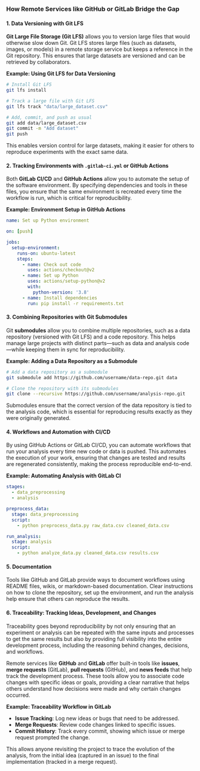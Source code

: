 ### How Remote Services like GitHub or GitLab Bridge the Gap

#### 1. **Data Versioning with Git LFS**
**Git Large File Storage (Git LFS)** allows you to version large files that would otherwise slow down Git. Git LFS stores large files (such as datasets, images, or models) in a remote storage service but keeps a reference in the Git repository. This ensures that large datasets are versioned and can be retrieved by collaborators.

**Example: Using Git LFS for Data Versioning**

```bash
# Install Git LFS
git lfs install

# Track a large file with Git LFS
git lfs track "data/large_dataset.csv"

# Add, commit, and push as usual
git add data/large_dataset.csv
git commit -m "Add dataset"
git push
```

This enables version control for large datasets, making it easier for others to reproduce experiments with the exact same data.

#### 2. **Tracking Environments with `.gitlab-ci.yml` or GitHub Actions**
Both **GitLab CI/CD** and **GitHub Actions** allow you to automate the setup of the software environment. By specifying dependencies and tools in these files, you ensure that the same environment is recreated every time the workflow is run, which is critical for reproducibility.

**Example: Environment Setup in GitHub Actions**

```yaml
name: Set up Python environment

on: [push]

jobs:
  setup-environment:
    runs-on: ubuntu-latest
    steps:
      - name: Check out code
        uses: actions/checkout@v2
      - name: Set up Python
        uses: actions/setup-python@v2
        with:
          python-version: '3.8'
      - name: Install dependencies
        run: pip install -r requirements.txt
```

#### 3. **Combining Repositories with Git Submodules**
Git **submodules** allow you to combine multiple repositories, such as a data repository (versioned with Git LFS) and a code repository. This helps manage large projects with distinct parts—such as data and analysis code—while keeping them in sync for reproducibility.

**Example: Adding a Data Repository as a Submodule**

```bash
# Add a data repository as a submodule
git submodule add https://github.com/username/data-repo.git data

# Clone the repository with its submodules
git clone --recursive https://github.com/username/analysis-repo.git
```

Submodules ensure that the correct version of the data repository is tied to the analysis code, which is essential for reproducing results exactly as they were originally generated.

#### 4. **Workflows and Automation with CI/CD**
By using GitHub Actions or GitLab CI/CD, you can automate workflows that run your analysis every time new code or data is pushed. This automates the execution of your work, ensuring that changes are tested and results are regenerated consistently, making the process reproducible end-to-end.

**Example: Automating Analysis with GitLab CI**

```yaml
stages:
  - data_preprocessing
  - analysis

preprocess_data:
  stage: data_preprocessing
  script:
    - python preprocess_data.py raw_data.csv cleaned_data.csv

run_analysis:
  stage: analysis
  script:
    - python analyze_data.py cleaned_data.csv results.csv
```

#### 5. **Documentation**
Tools like GitHub and GitLab provide ways to document workflows using README files, wikis, or markdown-based documentation. Clear instructions on how to clone the repository, set up the environment, and run the analysis help ensure that others can reproduce the results.

#### 6. **Traceability: Tracking Ideas, Development, and Changes**
Traceability goes beyond reproducibility by not only ensuring that an experiment or analysis can be repeated with the same inputs and processes to get the same results but also by providing full visibility into the entire development process, including the reasoning behind changes, decisions, and workflows.

Remote services like **GitHub** and **GitLab** offer built-in tools like **issues**, **merge requests** (GitLab), **pull requests** (GitHub), and **news feeds** that help track the development process. These tools allow you to associate code changes with specific ideas or goals, providing a clear narrative that helps others understand how decisions were made and why certain changes occurred.

**Example: Traceability Workflow in GitLab**

- **Issue Tracking**: Log new ideas or bugs that need to be addressed.
- **Merge Requests**: Review code changes linked to specific issues.
- **Commit History**: Track every commit, showing which issue or merge request prompted the change.

This allows anyone revisiting the project to trace the evolution of the analysis, from the initial idea (captured in an issue) to the final implementation (tracked in a merge request).
